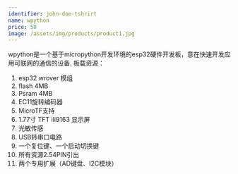 ```yaml
---
identifier: john-doe-tshrirt
name: wpython
price: 50
image: /assets/img/products/product1.jpg
---
```


wpython是一个基于micropython开发环境的esp32硬件开发板，意在快速开发应用可联网的通信的设备.
板载资源：

1. esp32 wrover 模组
2. flash 4MB
3. Psram 4MB 
4. EC11旋转编码器
5. MicroTF支持
6. 1.77寸 TFT ili9163 显示屏
7. 光敏传感
8. USB转串口电路 
9. 一个复位键、一个启动切换键
10. 所有资源2.54PIN引出
11. 两个专用扩展（AD键盘、I2C模块）